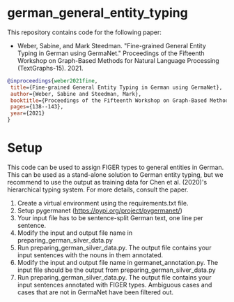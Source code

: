 # german_general_entity_typing


This repository contains code for the following paper:
 - Weber, Sabine, and Mark Steedman. "Fine-grained General Entity Typing in German using GermaNet." Proceedings of the Fifteenth Workshop on Graph-Based Methods for Natural Language Processing (TextGraphs-15). 2021.

 ```bibtex
@inproceedings{weber2021fine,
  title={Fine-grained General Entity Typing in German using GermaNet},
  author={Weber, Sabine and Steedman, Mark},
  booktitle={Proceedings of the Fifteenth Workshop on Graph-Based Methods for Natural Language Processing (TextGraphs-15)},
  pages={138--143},
  year={2021}
}
 ```
 
# Setup
This code can be used to assign FIGER types to general entities in German. This can be used as a stand-alone solution to German entity typing, but we recommend to use the output as training data for Chen et al. (2020)'s hierarchical typing system. For more details, consult the paper.

1. Create a virtual environment using the requirements.txt file.
2. Setup pygermanet (https://pypi.org/project/pygermanet/)
3. Your input file has to be sentence-split German text, one line per sentence.
4. Modify the input and output file name in preparing_german_silver_data.py 
5. Run preparing_german_silver_data.py. The output file contains your input sentences with the nouns in them annotated.
6. Modify the input and output file name in germanet_annotation.py. The input file should be the output from preparing_german_silver_data.py
7. Run preparing_german_silver_data.py. The output file contains your input sentences annotated with FIGER types. Ambiguous cases and cases that are not in GermaNet have been filtered out.

